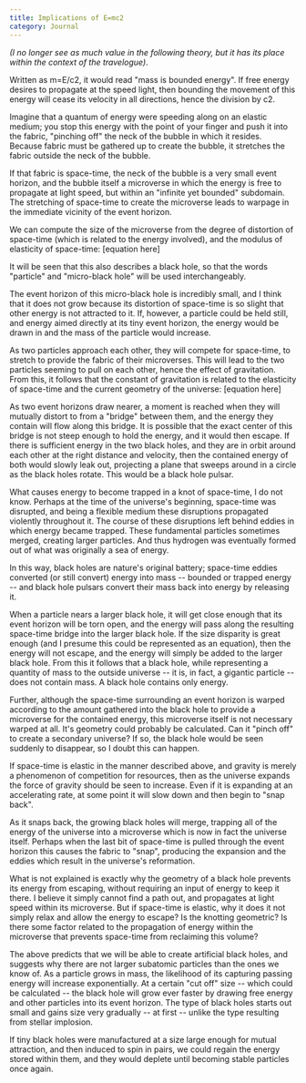 ```yaml
---
title: Implications of E=mc2
category: Journal
---
```


*(I no longer see as much value in the following theory, but it has its
place within the context of the travelogue)*.

Written as m=E/c2, it would read "mass is bounded energy".  If free
energy desires to propagate at the speed light, then bounding the
movement of this energy will cease its velocity in all directions, hence
the division by c2.

Imagine that a quantum of energy were speeding along on an elastic
medium; you stop this energy with the point of your finger and push it
into the fabric, "pinching off" the neck of the bubble in which it
resides.  Because fabric must be gathered up to create the bubble, it
stretches the fabric outside the neck of the bubble.

If that fabric is space-time, the neck of the bubble is a very small
event horizon, and the bubble itself a microverse in which the energy is
free to propagate at light speed, but within an "infinite yet bounded"
subdomain.  The stretching of space-time to create the microverse leads
to warpage in the immediate vicinity of the event horizon.

We can compute the size of the microverse from the degree of distortion
of space-time (which is related to the energy involved), and the modulus
of elasticity of space-time: [equation here]

It will be seen that this also describes a black hole, so that the words
"particle" and "micro-black hole" will be used interchangeably.

The event horizon of this micro-black hole is incredibly small, and I
think that it does not grow because its distortion of space-time is so
slight that other energy is not attracted to it.  If, however, a
particle could be held still, and energy aimed directly at its tiny
event horizon, the energy would be drawn in and the mass of the particle
would increase.

As two particles approach each other, they will compete for space-time,
to stretch to provide the fabric of their microverses.  This will lead
to the two particles seeming to pull on each other, hence the effect of
gravitation.  From this, it follows that the constant of gravitation is
related to the elasticity of space-time and the current geometry of the
universe: [equation here]

As two event horizons draw nearer, a moment is reached when they will
mutually distort to from a "bridge" between them, and the energy they
contain will flow along this bridge.  It is possible that the exact
center of this bridge is not steep enough to hold the energy, and it
would then escape.  If there is sufficient energy in the two black
holes, and they are in orbit around each other at the right distance and
velocity, then the contained energy of both would slowly leak out,
projecting a plane that sweeps around in a circle as the black holes
rotate.  This would be a black hole pulsar.

What causes energy to become trapped in a knot of space-time, I do not
know.  Perhaps at the time of the universe's beginning, space-time was
disrupted, and being a flexible medium these disruptions propagated
violently throughout it.  The course of these disruptions left behind
eddies in which energy became trapped.  These fundamental particles
sometimes merged, creating larger particles.  And thus hydrogen was
eventually formed out of what was originally a sea of energy.

In this way, black holes are nature's original battery; space-time
eddies converted (or still convert) energy into mass -- bounded or
trapped energy -- and black hole pulsars convert their mass back into
energy by releasing it.

When a particle nears a larger black hole, it will get close enough that
its event horizon will be torn open, and the energy will pass along the
resulting space-time bridge into the larger black hole.  If the size
disparity is great enough (and I presume this could be represented as an
equation), then the energy will not escape, and the energy will simply
be added to the larger black hole.  From this it follows that a black
hole, while representing a quantity of mass to the outside universe --
it is, in fact, a gigantic particle -- does not contain mass.  A black
hole contains only energy.

Further, although the space-time surrounding an event horizon is warped
according to the amount gathered into the black hole to provide a
microverse for the contained energy, this microverse itself is not
necessary warped at all.  It's geometry could probably be calculated.
Can it "pinch off" to create a secondary universe?  If so, the black
hole would be seen suddenly to disappear, so I doubt this can happen.

If space-time is elastic in the manner described above, and gravity is
merely a phenomenon of competition for resources, then as the universe
expands the force of gravity should be seen to increase.  Even if it is
expanding at an accelerating rate, at some point it will slow down and
then begin to "snap back".

As it snaps back, the growing black holes will merge, trapping all of
the energy of the universe into a microverse which is now in fact the
universe itself.  Perhaps when the last bit of space-time is pulled
through the event horizon this causes the fabric to "snap", producing
the expansion and the eddies which result in the universe's reformation.

What is not explained is exactly why the geometry of a black hole
prevents its energy from escaping, without requiring an input of energy
to keep it there.  I believe it simply cannot find a path out, and
propagates at light speed within its microverse.  But if space-time is
elastic, why it does it not simply relax and allow the energy to escape?
Is the knotting geometric?  Is there some factor related to the
propagation of energy within the microverse that prevents space-time
from reclaiming this volume?

The above predicts that we will be able to create artificial black
holes, and suggests why there are not larger subatomic particles than
the ones we know of.  As a particle grows in mass, the likelihood of its
capturing passing energy will increase exponentially.  At a certain "cut
off" size -- which could be calculated -- the black hole will grow ever
faster by drawing free energy and other particles into its event
horizon.  The type of black holes starts out small and gains size very
gradually -- at first -- unlike the type resulting from stellar
implosion.

If tiny black holes were manufactured at a size large enough for mutual
attraction, and then induced to spin in pairs, we could regain the
energy stored within them, and they would deplete until becoming stable
particles once again.


